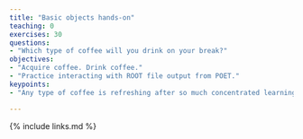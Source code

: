 ```yaml
---
title: "Basic objects hands-on"
teaching: 0
exercises: 30
questions:
- "Which type of coffee will you drink on your break?"
objectives:
- "Acquire coffee. Drink coffee."
- "Practice interacting with ROOT file output from POET."
keypoints:
- "Any type of coffee is refreshing after so much concentrated learning."

---
```



{% include links.md %}
